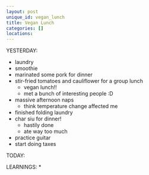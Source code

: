 ```yaml
---
layout: post
unique_id: vegan_lunch
title: Vegan Lunch
categories: []
locations: 
---
```


YESTERDAY:
* laundry
* smoothie
* marinated some pork for dinner
* stir-fried tomatoes and cauliflower for a group lunch
  * vegan lunch!!
  * met a bunch of interesting people :D
* massive afternoon naps
  * think temperature change affected me
* finished folding laundry
* char siu for dinner!
  * hastily done
  * ate way too much
* practice guitar
* start doing taxes

TODAY:

LEARNINGS:
* 
